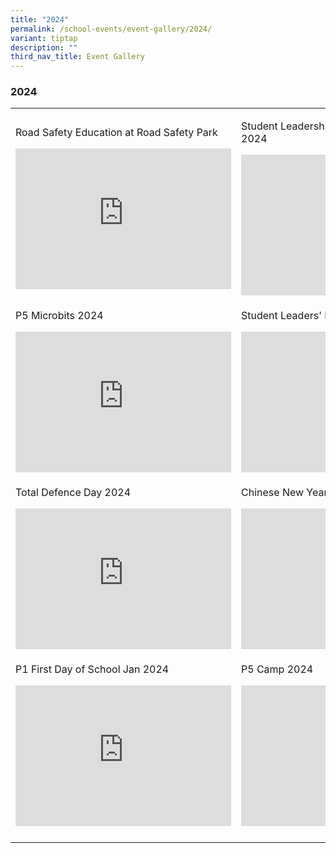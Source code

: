 ```yaml
---
title: "2024"
permalink: /school-events/event-gallery/2024/
variant: tiptap
description: ""
third_nav_title: Event Gallery
---
```

<h3>2024</h3>
<table>
<tbody>
<tr>
<td rowspan="1" colspan="1">
<p>Road Safety Education at Road Safety Park</p>
<div class="iframe-wrapper">
<iframe height="225" width="345" allowfullscreen="true" frameborder="0" src="https://docs.google.com/presentation/d/e/2PACX-1vRLcNd3e968CRIgn1BCbaF-aljR63DsxuoU683rIN2YrhvUWVUPPiuyX8sgvLT5xK_u3UP08rSw2ntM/embed?start=false&amp;loop=false&amp;delayms=3000"></iframe>
</div>
</td>
<td rowspan="1" colspan="1">
<p>Student Leadership Training Workshop Mar 2024</p>
<div class="iframe-wrapper">
<iframe height="225" width="345" allowfullscreen="true" frameborder="0" src="https://docs.google.com/presentation/d/e/2PACX-1vRo_kWZzKBc4GDkphJLFX4CUyvj7c2CkQfb_rip-KLGtfJ9IrfFpHd-_3d4k6J44qi8ZEoxJ7I0WzEf/embed?start=false&amp;loop=false&amp;delayms=3000"></iframe>
</div>
</td>
</tr>
<tr>
<td rowspan="1" colspan="1">
<p>P5 Microbits 2024</p>
<div class="iframe-wrapper">
<iframe height="225" width="345" allowfullscreen="true" frameborder="0" src="https://docs.google.com/presentation/d/e/2PACX-1vQF2g15cDvRgwhAMBKfJ6vhwOZgmrB-YreZuPOpvcyD1v45TdI_TZ0RvyQ_KGRthPYSxu6dyXmSaF5U/embed?start=false&amp;loop=false&amp;delayms=3000"></iframe>
</div>
</td>
<td rowspan="1" colspan="1">
<p>Student Leaders' Investiture 2024</p>
<div class="iframe-wrapper">
<iframe height="225" width="345" allowfullscreen="true" frameborder="0" src="https://docs.google.com/presentation/d/e/2PACX-1vTOW9p2fUrS3XTe5Uu6efLpkut2-BDIkLb8uxACT694W6Vj7FZKL21VBuuJxqeJ5fp0FmIFoeCSJokw/embed?start=false&amp;loop=false&amp;delayms=3000"></iframe>
</div>
</td>
</tr>
<tr>
<td rowspan="1" colspan="1">
<p>Total Defence Day 2024</p>
<div class="iframe-wrapper">
<iframe height="225" width="345" allowfullscreen="true" frameborder="0" src="https://docs.google.com/presentation/d/e/2PACX-1vQjEeJH_SEnuGx4IQh3xCHLZuaabfKjjcOT8_SS21YM-QajYqYFrg7XO90XPmDHFIfY0uQthTtIMt7i/embed?start=false&amp;loop=false&amp;delayms=3000"></iframe>
</div>
</td>
<td rowspan="1" colspan="1">
<p>Chinese New Year 2024</p>
<div class="iframe-wrapper">
<iframe height="225" width="345" allowfullscreen="true" frameborder="0" src="https://docs.google.com/presentation/d/e/2PACX-1vQoD_jBshuzNAtzQY4wKE-VsRY1T5eHUuNxixs0pZPZEYTxEZKGCNjkYxyIOmRcTSDi4nA4ziBjXXYC/embed?start=false&amp;loop=false&amp;delayms=3000"></iframe>
</div>
</td>
</tr>
<tr>
<td rowspan="1" colspan="1">
<p>P1 First Day of School Jan 2024</p>
<div class="iframe-wrapper">
<iframe height="225" width="345" allowfullscreen="true" frameborder="0" src="https://docs.google.com/presentation/d/e/2PACX-1vS2pO7AhrNow9GUzStsHDK88zacJuVu0HMJT_F9X1fy-Gs_HpO9j_Y6HbLZR2qNiDd-nmEGoC4emQ99/embed?start=false&amp;loop=false&amp;delayms=3000"></iframe>
</div>
</td>
<td rowspan="1" colspan="1">
<p>P5 Camp 2024</p>
<div class="iframe-wrapper">
<iframe height="225" width="345" allowfullscreen="true" frameborder="0" src="https://docs.google.com/presentation/d/e/2PACX-1vT_rkvzJQlhMUbzymZ4-W-Z_rzSfR5O5PtKA4bhRpoVNOh9v1ZvBkrD617tPRDCGBUmMQqO8tvtQfNP/embed?start=false&amp;loop=false&amp;delayms=3000"></iframe>
</div>
</td>
</tr>
<tr>
<td rowspan="1" colspan="1">
<p></p>
</td>
<td rowspan="1" colspan="1">
<p></p>
</td>
</tr>
</tbody>
</table>
<p></p>
<p></p>